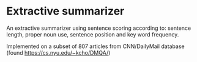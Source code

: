 # Extractive summarizer

An extractive summarizer using sentence scoring according to: sentence length, proper noun use, sentence position and key word frequency.

Implemented on a subset of 807 articles from CNN/DailyMail database (found https://cs.nyu.edu/~kcho/DMQA/)
